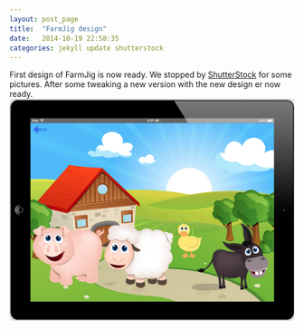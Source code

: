 ```yaml
---
layout: post_page
title:  "FarmJig design"
date:   2014-10-19 22:58:35
categories: jekyll update shutterstock
---
```


First design of FarmJig is now ready. We stopped by [ShutterStock] for some pictures. After some tweaking a new version with the new design er now ready.
![FarmJig](/assets/FarmJig.png)

[ShutterStock]:    http://www.shutterstock.com

